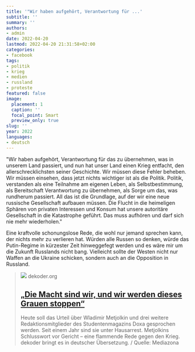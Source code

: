 ```yaml
---
title: '"Wir haben aufgehört, Verantwortung für ...'
subtitle: ''
summary: ''
authors:
- admin
date: 2022-04-20
lastmod: 2022-04-20 21:31:58+02:00
categories:
- facebook
tags:
- politik
- krieg
- medien
- russland
- proteste
featured: false
image:
  placement: 1
  caption: ''
  focal_point: Smart
  preview_only: true
slug: ''
year: 2022
languages:
- deutsch
---
```


"Wir haben aufgehört, Verantwortung für das zu übernehmen, was in unserem Land passiert, und nun hat unser Land einen Krieg entfacht, den allerschrecklichsten seiner Geschichte. Wir müssen diese Fehler beheben. Wir müssen einsehen, dass jetzt nichts wichtiger ist als die Politik. Politik, verstanden als eine Teilnahme am eigenen Leben, als Selbstbestimmung, als Bereitschaft Verantwortung zu übernehmen, als Sorge um das, was rundherum passiert. All das ist die Grundlage, auf der wir eine neue russische Gesellschaft aufbauen müssen. Die Flucht in die heimeligen Sphären von privaten Interessen und Konsum hat unsere autoritäre Gesellschaft in die Katastrophe geführt. Das muss aufhören und darf sich nie mehr wiederholen."

Eine kraftvolle schonungslose Rede, die wohl nur jemand sprechen kann, der nichts mehr zu verlieren hat. Würden alle Russen so denken, würde das Putin-Regime in kürzester Zeit hinweggefegt werden und es wäre mir um die Zukunft Russlands nicht bang. Vielleicht sollte der Westen nicht nur Waffen an die Ukraine schicken, sondern auch an die Opposition in Russland.
> [![](https://www.dekoder.org/sites/default/files/doxa_social.png)](https://www.dekoder.org/de/article/doxa-gericht-schlusswort-ukraine-krieg)
> dekoder.org
> ## [„Die Macht sind wir, und wir werden dieses Grauen stoppen“](https://www.dekoder.org/de/article/doxa-gericht-schlusswort-ukraine-krieg)
>
>Heute soll das Urteil über Wladimir Metjolkin und drei weitere Redaktionsmitglieder des Studentenmagazins Doxa gesprochen werden. Seit einem Jahr sind sie unter Hausarrest. Metjolkins Schlusswort vor Gericht – eine flammende Rede gegen den Krieg. dekoder bringt es in deutscher Übersetzung. / Quelle: Mediazona